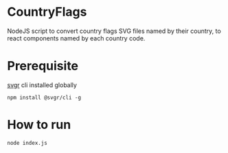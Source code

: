 # CountryFlags
NodeJS script to convert country flags SVG files named by their country, to react components named by each country code.

# Prerequisite
[svgr](https://react-svgr.com/docs/cli/) cli installed globally
```
npm install @svgr/cli -g
```

# How to run
```
node index.js
```
